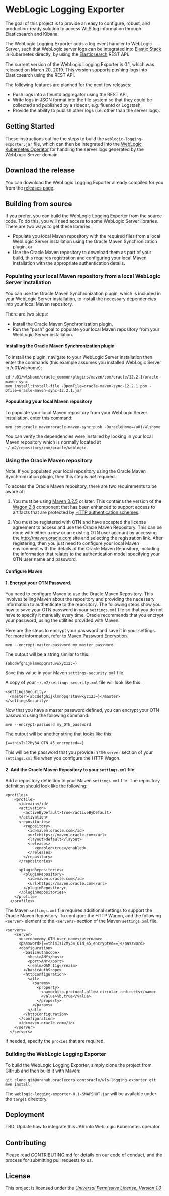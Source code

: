 # WebLogic Logging Exporter

The goal of this project is to provide an easy to configure, robust, and production-ready solution to access
WLS log information through Elasticsearch and Kibana.

The WebLogic Logging Exporter adds a log event handler to WebLogic Server,
such that WebLogic server logs can be integrated into [Elastic Stack](https://www.elastic.co/products)
in Kubernetes directly,  by using the [Elasticsearch](https://www.elastic.co/products/elasticsearch) REST API.

The current version of the WebLogic Logging Exporter is 0.1, which was released on March 20, 2019.
This version supports pushing logs into Elasticsearch using the REST API.

The following features are planned for the next few releases:

* Push logs into a fleuntd aggregator using the REST API,
* Write logs in JSON format into the file system so that they could be collected and published by a
  sidecar, e.g. fluentd or Logstash,
* Provide the ability to publish other logs (i.e. other than the server logs).


## Getting Started

These instructions outline the steps to build the `weblogic-logging-exporter.jar` file, which can then
be integrated into the [WebLogic Kubernetes Operator](https://github.com/oracle/weblogic-kubernetes-operator/)
for handling the server logs generated by the WebLogic Server domain.

## Download the release

You can download the WebLogic Logging Exporter already compiled for you from the
[releases page](https://github.com/oracle/weblogic-logging-exporter/releases).

## Building from source

If you prefer, you can build the WebLogic Logging Exporter from the source code.  To do this, you will
need access to some WebLogic Server libraries.  There are two ways to get these libraries:

* Populate you local Maven repository with the required files from a local WebLogic Server installation
  using the Oracle Maven Synchronization plugin, or
* Use the Oracle Maven repository to download them as part of your build, this requires registration and
  configuring your local Maven installation with the appropriate authentication details.

### Populating your local Maven repository from a local WebLogic Server installation

You can use the Oracle Maven Synchronization plugin, which is included in your WebLogic Server installation,
to install the necessary dependencies into your local Maven repository.

There are two steps:

* Install the Oracle Maven Synchronization plugin,
* Run the "push" goal to populate your local Maven repository from your WebLogic Server installation.

#### Installing the Oracle Maven Synchronization plugin

To install the plugin, navigate to your WebLogic Server installation then enter the commands (this example
assumes you installed WebLogic Server in /u01/wlshome):

```
cd /u01/wlshome/oracle_common/plugins/maven/com/oracle/12.2.1/oracle-maven-sync
mvn install:install-file -DpomFile=oracle-maven-sync-12.2.1.pom -Dfile=oracle-maven-sync-12.2.1.jar
```

#### Popoulating your local Maven repository

To populate your local Maven repository from your WebLogic Server installation, enter this command:

```
mvn com.oracle.maven:oracle-maven-sync:push -DoracleHome=/u01/wlshome
```

You can verify the dependencies were installed by looking in your local Maven repository which is
normally located at `~/.m2/repository/com/oracle/weblogic`.


### Using the Oracle Maven repository

Note: If you populated your local repository using the Oracle Maven Synchronization plugin, then this
step is *not* required.

To access the Oracle Maven repository, there are two requirements to be aware of:

1. You must be using [Maven 3.2.5](http://maven.apache.org/docs/3.2.5/release-notes.html) or later.
This contains the version of the [Wagon 2.8](http://maven.apache.org/wagon/) component that has
been enhanced to support access to artifacts that are protected by
[HTTP authentication schemes](https://issues.apache.org/jira/projects/WAGON/issues/WAGON-422).

2. You must be registered with OTN and have accepted the license agreement to access and use the
Oracle Maven Repository.  This can be done with either a new or an existing OTN user account by
accessing the http://maven.oracle.com site and selecting the registration link.
After registering, then you just need to configure your local Maven environment with the details
of the Oracle Maven Repository, including the information that relates to the authentication model
specifying your OTN user name and password.

#### Configure Maven

#### 1. Encrypt your OTN Password.

You need to configure Maven to use the Oracle Maven Repository. This involves telling Maven about the repository and providing the necessary information to authenticate to the repository.
The following steps show you how to save your OTN password in your `settings.xml` file so  that you do not have to specify it manually every time.
Oracle recommends that you encrypt your password, using the utilities provided with Maven.

Here are the steps to encrypt your password and save it in your settings.   For more information, refer to [Maven Password Encryption](http://maven.apache.org/guides/mini/guide-encryption.html).

```
mvn --encrypt-master-password my_master_password
```
The output will be a string similar to this:  

`{abcdefghijklmnopqrstuvwxyz123=}`

Save this value in your Maven `settings-security.xml` file.

A copy of your `~/.m2/settings-security.xml` file will look like this:
```
<settingsSecurity>
  <master>{abcdefghijklmnopqrstuvwxyz123=}</master>
</settingsSecurity>
```

Now that you have a master password defined, you can encrypt your OTN password using the following command:
```
mvn --encrypt-password my_OTN_password
```
The output will be another string that looks like this:  

`{==thisIs12My34_OTN_45_encrypted==}`

This will be the password that you provide in the `server` section of your `settings.xml` file when you configure the HTTP Wagon.  

#### 2. Add the Oracle Maven Repository to your `settings.xml` file.

Add a repository definition to your Maven `settings.xml` file. The repository definition should look like the following:

```
<profiles>
    <profile>
      <id>main</id>
      <activation>
        <activeByDefault>true</activeByDefault>
      </activation>
      <repositories>
        <repository>
          <id>maven.oracle.com</id>
          <url>https://maven.oracle.com</url>
          <layout>default</layout>
          <releases>
             <enabled>true</enabled>
          </releases>
        </repository>
      </repositories>

      <pluginRepositories>
        <pluginRepository>
          <id>maven.oracle.com</id>
          <url>https://maven.oracle.com</url>
        </pluginRepository>
      </pluginRepositories>
    </profile>
  </profiles>
```

The Maven `settings.xml` file requires additional settings to support the Oracle Maven Repository.
To configure the HTTP Wagon, add the following `<server>` element to the `<servers>` section of the Maven `settings.xml` file.
```
<servers>
    <server>
      <username>my_OTN_user_name</username>
      <password>{==thisIs12My34_OTN_45_encrypted==}</password>
      <configuration>
        <basicAuthScope>
          <host>ANY</host>
          <port>ANY</port>
          <realm>OAM 11g</realm>
        </basicAuthScope>
        <httpConfiguration>
          <all>
            <params>
              <property>
                <name>http.protocol.allow-circular-redirects</name>
                <value>%b,true</value>
              </property>
            </params>
          </all>
        </httpConfiguration>
      </configuration>
      <id>maven.oracle.com</id>
    </server>
  </servers>
```

If needed, specify the `proxies` that are required.

### Building the WebLogic Logging Exporter

To build the WebLogic Logging Exporter, simply clone the project from GitHub and then build it
with Maven:

```
git clone git@orahub.oraclecorp.com:oracle/wls-logging-exporter.git
mvn install
```

The `weblogic-logging-exporter-0.1-SNAPSHOT.jar` will be available under the `target` directory.

## Deployment

TBD.  Update how to integrate this JAR into WebLogic Kubernetes operator.

## Contributing

Please read [CONTRIBUTING.md](CONTRIBUTING.md) for details on our code of conduct, and the process for submitting pull requests to us.


## License

This project is licensed under the [_Universal Permissive License, Version 1.0_](http://oss.oracle.com/licenses/upl)
